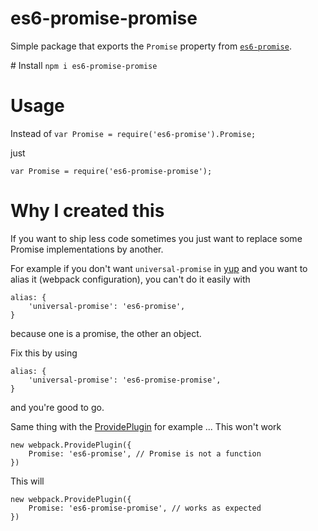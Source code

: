 # es6-promise-promise

Simple package that exports the `Promise` property from [`es6-promise`](https://github.com/stefanpenner/es6-promise).

# Install
`npm i es6-promise-promise`

# Usage
Instead of
`var Promise = require('es6-promise').Promise;`

just

`var Promise = require('es6-promise-promise');`

# Why I created this
If you want to ship less code sometimes you just want to replace some Promise implementations by another.

For example if you don't want `universal-promise` in [yup](https://github.com/jquense/yup) and you want to alias it (webpack configuration), you can't do it easily with
```
alias: {
    'universal-promise': 'es6-promise',
}
```
because one is a promise, the other an object.

Fix this by using
```
alias: {
    'universal-promise': 'es6-promise-promise',
}
```
and you're good to go.

Same thing with the [ProvidePlugin](http://webpack.github.io/docs/list-of-plugins.html#provideplugin) for example ...
This won't work
```
new webpack.ProvidePlugin({
    Promise: 'es6-promise', // Promise is not a function
})
```
This will
```
new webpack.ProvidePlugin({
    Promise: 'es6-promise-promise', // works as expected
})
```
